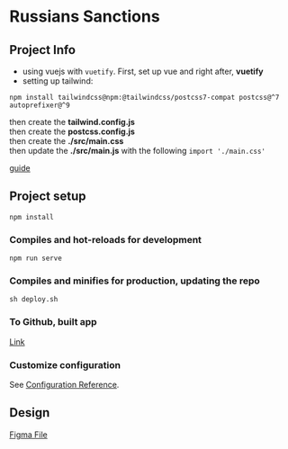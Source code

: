# Russians Sanctions

## Project Info

- using vuejs with `vuetify`. First, set up vue and right after, **vuetify**
- setting up tailwind:
```
npm install tailwindcss@npm:@tailwindcss/postcss7-compat postcss@^7 autoprefixer@^9
```  

then create the **tailwind.config.js**  
then create the **postcss.config.js**  
then create the **./src/main.css**  
then update the **./src/main.js** with the following `import './main.css'`

[guide](https://www.sanity.io/guides/tailwind-css-with-vue-js)

## Project setup
```
npm install
```

### Compiles and hot-reloads for development
```
npm run serve
```

### Compiles and minifies for production, updating the repo
```
sh deploy.sh
```

### To Github, built app

[Link](https://geoecon.github.io/2022.08.15-Sanction_Database/)

### Customize configuration
See [Configuration Reference](https://cli.vuejs.org/config/).

## Design

[Figma File](https://www.figma.com/file/M0d4yTkbXDvSInXqR0J7Vd/Database-Sanctions?node-id=0%3A1)  
